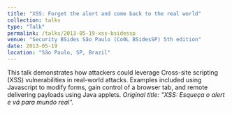 ```yaml
---
title: "XSS: Forget the alert and come back to the real world"
collection: talks
type: "Talk"
permalink: /talks/2013-05-19-xss-bsidessp
venue: "Security BSides São Paulo (Co0L BSidesSP) 5th edition"
date: 2013-05-19
location: "São Paulo, SP, Brazil"
---
```

This talk demonstrates how attackers could leverage Cross-site scripting (XSS) vulnerabilities in real-world attacks. Examples included using Javascript to modify forms, gain control of a browser tab, and remote delivering payloads using Java applets. <i>Original title: "XSS: Esqueça o alert e vá para mundo real".</i>
